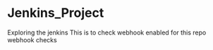 # Jenkins_Project
Exploring the jenkins
This is to check webhook enabled for this repo
webhook checks
